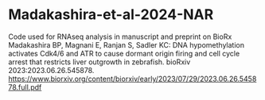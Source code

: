 # Madakashira-et-al-2024-NAR
Code used for RNAseq analysis in manuscript and preprint on BioRx Madakashira BP, Magnani E, Ranjan S, Sadler KC: DNA hypomethylation activates Cdk4/6 and ATR to cause dormant origin firing and cell cycle arrest that restricts liver outgrowth in zebrafish. bioRxiv 2023:2023.06.26.545878.
 https://www.biorxiv.org/content/biorxiv/early/2023/07/29/2023.06.26.545878.full.pdf
